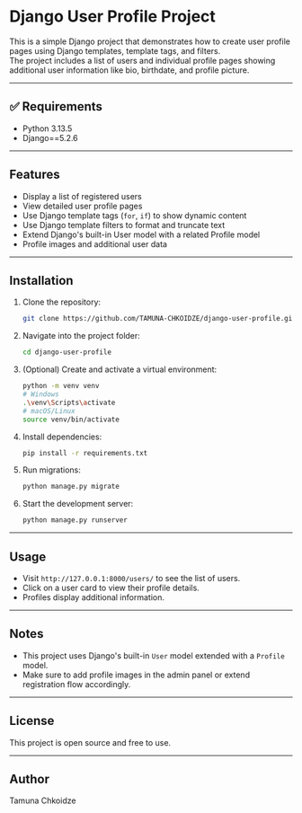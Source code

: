 # Django User Profile Project

This is a simple Django project that demonstrates how to create user profile pages using Django templates, template tags, and filters.  
The project includes a list of users and individual profile pages showing additional user information like bio, birthdate, and profile picture.

---

## ✅ Requirements

* Python 3.13.5
* Django==5.2.6

---

## Features

- Display a list of registered users
- View detailed user profile pages
- Use Django template tags (`for`, `if`) to show dynamic content
- Use Django template filters to format and truncate text
- Extend Django's built-in User model with a related Profile model
- Profile images and additional user data

---

## Installation

1. Clone the repository:
   ```bash
   git clone https://github.com/TAMUNA-CHKOIDZE/django-user-profile.git
   ```

2. Navigate into the project folder:

   ```bash
   cd django-user-profile
   ```
3. (Optional) Create and activate a virtual environment:

   ```bash
   python -m venv venv
   # Windows
   .\venv\Scripts\activate
   # macOS/Linux
   source venv/bin/activate
   ```
4. Install dependencies:

   ```bash
   pip install -r requirements.txt
   ```
5. Run migrations:

   ```bash
   python manage.py migrate
   ```
6. Start the development server:

   ```bash
   python manage.py runserver
   ```

---

## Usage

* Visit `http://127.0.0.1:8000/users/` to see the list of users.
* Click on a user card to view their profile details.
* Profiles display additional information.

---

## Notes

* This project uses Django's built-in `User` model extended with a `Profile` model.
* Make sure to add profile images in the admin panel or extend registration flow accordingly.

---

## License

This project is open source and free to use.

---

## Author

Tamuna Chkoidze


